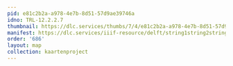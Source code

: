 ```yaml
---
pid: e81c2b2a-a978-4e7b-8d51-57d9ae39746a
idno: TRL-12.2.2.7
thumbnail: https://dlc.services/thumbs/7/4/e81c2b2a-a978-4e7b-8d51-57d9ae39746a/full/400,339/0/default.jpg
manifest: https://dlc.services/iiif-resource/delft/string1string2string3/kaartenproject-2007/TRL-12.2.2.7
order: '686'
layout: map
collection: kaartenproject
---
```

